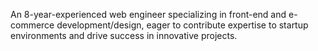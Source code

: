 An 8-year-experienced web engineer specializing in front-end and e-commerce development/design, 
eager to contribute expertise to startup environments and drive success in innovative projects.
